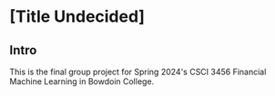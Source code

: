 # [Title Undecided]

## Intro
This is the final group project for Spring 2024's CSCI 3456 Financial Machine Learning in Bowdoin College. 
